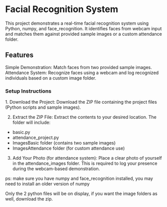 <h1>Facial Recognition System</h1>
This project demonstrates a real-time facial recognition system using Python, numpy, and face_recognition. 
It identifies faces from webcam input and matches them against provided sample images or a custom attendance folder.
<br>

<h2>Features</h2>
Simple Demonstration: Match faces from two provided sample images.
Attendance System: Recognize faces using a webcam and log recognized individuals based on a custom image folder.

<h3>Setup Instructions</h3>
1. Download the Project: Download the ZIP file containing the project files (Python scripts and sample images).

2. Extract the ZIP File: Extract the contents to your desired location. The folder will include:

- basic.py
- attendance_project.py
- ImagesBasic folder (contains two sample images)
- ImagesAttendance folder (for custom attendance use)

3. Add Your Photo (for attendance system): Place a clear photo of yourself in the attendance_images folder. This is required to log your presence during the webcam-based demonstration.

ps: make sure you have numpy and face_recognition installed, you may need to install an older version of numpy

Only the 2 python files will be on display, if you want the image folders as well, download the zip.
